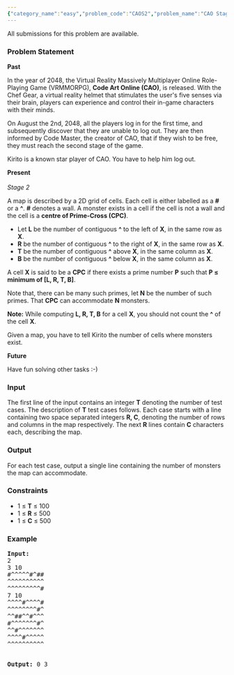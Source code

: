 ```yaml
---
{"category_name":"easy","problem_code":"CAOS2","problem_name":"CAO Stage-2","languages_supported":{"0":"ADA","1":"ASM","2":"BASH","3":"BF","4":"C","5":"C99 strict","6":"CAML","7":"CLOJ","8":"CLPS","9":"CPP 4.3.2","10":"CPP 4.9.2","11":"CPP14","12":"CS2","13":"D","14":"ERL","15":"FORT","16":"FS","17":"GO","18":"HASK","19":"ICK","20":"ICON","21":"JAVA","22":"JS","23":"LISP clisp","24":"LISP sbcl","25":"LUA","26":"NEM","27":"NICE","28":"NODEJS","29":"PAS fpc","30":"PAS gpc","31":"PERL","32":"PERL6","33":"PHP","34":"PIKE","35":"PRLG","36":"PYTH","37":"PYTH 3.4","38":"RUBY","39":"SCALA","40":"SCM guile","41":"SCM qobi","42":"ST","43":"TCL","44":"TEXT","45":"WSPC"},"max_timelimit":1,"source_sizelimit":50000,"problem_author":"kaushik_iska","problem_tester":"xcwgf666","date_added":"16-07-2013","tags":{"0":"kaushik_iska","1":"sept13","2":"simple"},"editorial_url":"http://discuss.codechef.com/problems/CAOS2","time":{"view_start_date":1379324057,"submit_start_date":1379324057,"visible_start_date":1379323800,"end_date":1735669800},"layout":"problem"}
---
```

<span class="solution-visible-txt">All submissions for this problem are available.</span><h3>Problem Statement</h3>
<p><b>Past</b></p>
<p>In the year of 2048, the Virtual Reality Massively Multiplayer Online Role-Playing Game (VRMMORPG), <strong>Code Art Online (CAO)</strong>, is released. With the Chef Gear, a virtual reality helmet that stimulates the user's five senses via their brain, players can experience and control their in-game characters with their minds.</p>
<p>On August the 2nd, 2048, all the players log in for the first time, and subsequently discover that they are unable to log out. They are then informed by Code Master, the creator of CAO, that if they wish to be free, they must reach the second stage of the game.</p>
<p>Kirito is a known star player of CAO. You have to help him log out.</p>
<p><b>Present</b><br />
<br />
<i>Stage 2</i></p>
<p>A map is described by a 2D grid of cells. Each cell is either labelled as a <b>#</b> or a <b>^</b>. <b>#</b> denotes a wall. A monster exists in a cell if the cell is not a wall and the cell is a <b>centre of Prime-Cross (CPC)</b>.</p>
<ul>
<li>Let <b>L</b> be the number of contiguous <b>^</b> to the left of <b>X</b>, in the same row as <b>X</b>.</li>
<li><b>R</b> be the number of contiguous <b>^</b> to the right of <b>X</b>, in the same row as <b>X</b>.</li>
<li><b>T</b> be the number of contiguous <b>^</b> above <b>X</b>, in the same column as <b>X</b>.</li>
<li><b>B</b> be the number of contiguous <b>^</b> below <b>X</b>, in the same column as <b>X</b>.</li>
</ul>
<p>A cell <b>X</b> is said to be a <b>CPC</b> if there exists a prime number <b>P</b> such that <b>P ≤ minimum of [L, R, T, B]</b>.</p>
<p>Note that, there can be many such primes, let <b>N</b> be the number of such primes. That <b>CPC</b> can accommodate <b>N</b> monsters.</p>
<p><b>Note:</b> While computing <b>L, R, T, B</b> for a cell <b>X</b>, you should not count the <b>^</b> of the cell <b>X</b>.</p>
<p>Given a map, you have to tell Kirito the number of cells where monsters exist.</p>
<p><b>Future</b></p>
<p>Have fun solving other tasks :-)</p>
<h3>Input</h3>
<p>The first line of the input contains an integer <strong>T</strong> denoting the number of test cases. The description of <strong>T</strong> test cases follows. Each case starts with a line containing two space separated integers <strong>R, C</strong>, denoting the number of rows and columns in the map respectively. The next <strong>R</strong> lines contain <strong>C</strong> characters each, describing the map.</p>
<h3>Output</h3>
<p>For each test case, output a single line containing the number of monsters the map can accommodate.</p>
<h3>Constraints</h3>
<ul>
<li>1 ≤ <b>T</b> ≤ 100</li>
<li>1 ≤ <b>R</b> ≤ 500</li>
<li>1 ≤ <b>C</b> ≤ 500</li>
</ul>
<h3>Example</h3>
<pre><b>Input:</b>
2
3 10
#^^^^^#^##
^^^^^^^^^^
^^^^^^^^^#
7 10
^^^^#^^^^#
^^^^^^^^#^
^^##^^#^^^
#^^^^^^^#^
^^#^^^^^^^
^^^^#^^^^^
^^^^^^^^^^

<b>Output:</b>
0
3
</pre>
